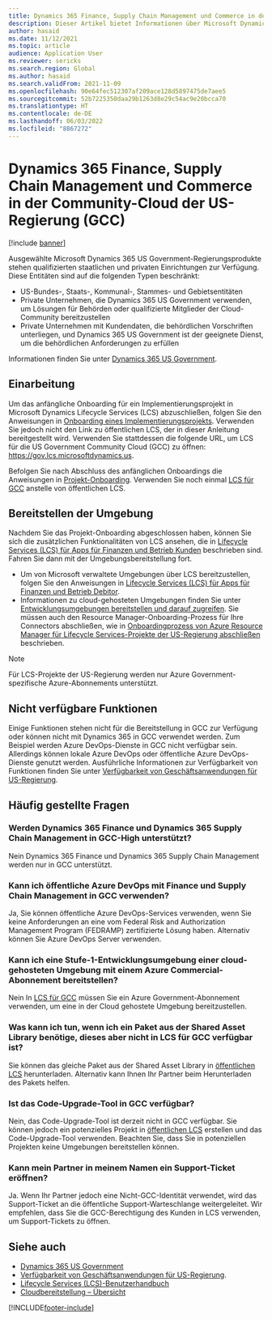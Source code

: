 ```yaml
---
title: Dynamics 365 Finance, Supply Chain Management und Commerce in der Community-Cloud der US-Regierung (GCC)
description: Dieser Artikel bietet Informationen über Microsoft Dynamics 365 US Government-Produkte, die qualifizierten staatlichen und privaten Einrichtungen zur Verfügung stehen.
author: hasaid
ms.date: 11/12/2021
ms.topic: article
audience: Application User
ms.reviewer: sericks
ms.search.region: Global
ms.author: hasaid
ms.search.validFrom: 2021-11-09
ms.openlocfilehash: 90e64fec512307af209ace128d5897475de7aee5
ms.sourcegitcommit: 52b7225350daa29b1263d8e29c54ac9e20bcca70
ms.translationtype: HT
ms.contentlocale: de-DE
ms.lasthandoff: 06/03/2022
ms.locfileid: "8867272"
---
```

# <a name="dynamics-365-finance-supply-chain-management-and-commerce-in-us-government-community-cloud-gcc"></a>Dynamics 365 Finance, Supply Chain Management und Commerce in der Community-Cloud der US-Regierung (GCC)

[!include [banner](../includes/banner.md)]



Ausgewählte Microsoft Dynamics 365 US Government-Regierungsprodukte stehen qualifizierten staatlichen und privaten Einrichtungen zur Verfügung. Diese Entitäten sind auf die folgenden Typen beschränkt:

- US-Bundes-, Staats-, Kommunal-, Stammes- und Gebietsentitäten
- Private Unternehmen, die Dynamics 365 US Government verwenden, um Lösungen für Behörden oder qualifizierte Mitglieder der Cloud-Community bereitzustellen
- Private Unternehmen mit Kundendaten, die behördlichen Vorschriften unterliegen, und Dynamics 365 US Government ist der geeignete Dienst, um die behördlichen Anforderungen zu erfüllen

Informationen finden Sie unter [Dynamics 365 US Government](/power-platform/admin/microsoft-dynamics-365-government).

## <a name="onboarding"></a>Einarbeitung

Um das anfängliche Onboarding für ein Implementierungsprojekt in Microsoft Dynamics Lifecycle Services (LCS) abzuschließen, folgen Sie den Anweisungen in [Onboarding eines Implementierungsprojekts](../../../fin-ops-core/fin-ops/imp-lifecycle/onboard.md). Verwenden Sie jedoch nicht den Link zu öffentlichen LCS, der in dieser Anleitung bereitgestellt wird. Verwenden Sie stattdessen die folgende URL, um LCS für die US Government Community Cloud (GCC) zu öffnen: <https://gov.lcs.microsoftdynamics.us>.

Befolgen Sie nach Abschluss des anfänglichen Onboardings die Anweisungen in [Projekt-Onboarding](../lifecycle-services/project-onboarding.md). Verwenden Sie noch einmal [LCS für GCC](https://gov.lcs.microsoftdynamics.us) anstelle von öffentlichen LCS.

## <a name="environment-deployment"></a>Bereitstellen der Umgebung

Nachdem Sie das Projekt-Onboarding abgeschlossen haben, können Sie sich die zusätzlichen Funktionalitäten von LCS ansehen, die in [Lifecycle Services (LCS) für Apps für Finanzen und Betrieb Kunden](../../../fin-ops-core/dev-itpro/lifecycle-services/lcs-works-lcs.md) beschrieben sind. Fahren Sie dann mit der Umgebungsbereitstellung fort.

- Um von Microsoft verwaltete Umgebungen über LCS bereitzustellen, folgen Sie den Anweisungen in [Lifecycle Services (LCS) für Apps für Finanzen und Betrieb Debitor](../../../fin-ops-core/dev-itpro/lifecycle-services/lcs-works-lcs.md#new-deployment-experience).
- Informationen zu cloud-gehosteten Umgebungen finden Sie unter [Entwicklungsumgebungen bereitstellen und darauf zugreifen](../../../fin-ops-core/dev-itpro/dev-tools/access-instances.md). Sie müssen auch den Resource Manager-Onboarding-Prozess für Ihre Connectors abschließen, wie in [Onboardingprozess von Azure Resource Manager für Lifecycle Services-Projekte der US-Regierung abschließen](arm-onbarding-us-goverment.md) beschrieben.

> [!NOTE]
> Für LCS-Projekte der US-Regierung werden nur Azure Government-spezifische Azure-Abonnements unterstützt.

## <a name="features-that-arent-available"></a>Nicht verfügbare Funktionen

Einige Funktionen stehen nicht für die Bereitstellung in GCC zur Verfügung oder können nicht mit Dynamics 365 in GCC verwendet werden. Zum Beispiel werden Azure DevOps-Dienste in GCC nicht verfügbar sein. Allerdings können lokale Azure DevOps oder öffentliche Azure DevOps-Dienste genutzt werden. Ausführliche Informationen zur Verfügbarkeit von Funktionen finden Sie unter [Verfügbarkeit von Geschäftsanwendungen für US-Regierung](https://aka.ms/BAPFunctionalParity).

## <a name="frequently-asked-questions"></a>Häufig gestellte Fragen

### <a name="are-dynamics-365-finance-and-dynamics-365-supply-chain-management-supported-in-gcc-high"></a>Werden Dynamics 365 Finance und Dynamics 365 Supply Chain Management in GCC-High unterstützt?

Nein Dynamics 365 Finance und Dynamics 365 Supply Chain Management werden nur in GCC unterstützt.

### <a name="can-i-use-public-azure-devops-with-finance-and-supply-chain-management-in-gcc"></a>Kann ich öffentliche Azure DevOps mit Finance und Supply Chain Management in GCC verwenden?

Ja, Sie können öffentliche Azure DevOps-Services verwenden, wenn Sie keine Anforderungen an eine vom Federal Risk and Authorization Management Program (FEDRAMP) zertifizierte Lösung haben. Alternativ können Sie Azure DevOps Server verwenden.

### <a name="can-i-deploy-a-cloud-hosted-environment-tier-1-development-environment-on-an-azure-commercial-subscription"></a>Kann ich eine Stufe-1-Entwicklungsumgebung einer cloud-gehosteten Umgebung mit einem Azure Commercial-Abonnement bereitstellen?

Nein In [LCS für GCC](https://gov.lcs.microsoftdynamics.us) müssen Sie ein Azure Government-Abonnement verwenden, um eine in der Cloud gehostete Umgebung bereitzustellen.

### <a name="what-can-i-do-if-i-need-a-package-from-the-shared-asset-library-but-it-isnt-available-in-lcs-for-gcc"></a>Was kann ich tun, wenn ich ein Paket aus der Shared Asset Library benötige, dieses aber nicht in LCS für GCC verfügbar ist?

Sie können das gleiche Paket aus der Shared Asset Library in [öffentlichen LCS](https://lcs.dynamics.com) herunterladen. Alternativ kann Ihnen Ihr Partner beim Herunterladen des Pakets helfen.

### <a name="is-the-code-upgrade-tool-available-in-gcc"></a>Ist das Code-Upgrade-Tool in GCC verfügbar?

Nein, das Code-Upgrade-Tool ist derzeit nicht in GCC verfügbar. Sie können jedoch ein potenzielles Projekt in [öffentlichen LCS](https://lcs.dynamics.com) erstellen und das Code-Upgrade-Tool verwenden. Beachten Sie, dass Sie in potenziellen Projekten keine Umgebungen bereitstellen können.

### <a name="can-my-partner-open-a-support-ticket-on-my-behalf"></a>Kann mein Partner in meinem Namen ein Support-Ticket eröffnen?

Ja. Wenn Ihr Partner jedoch eine Nicht-GCC-Identität verwendet, wird das Support-Ticket an die öffentliche Support-Warteschlange weitergeleitet. Wir empfehlen, dass Sie die GCC-Berechtigung des Kunden in LCS verwenden, um Support-Tickets zu öffnen.

## <a name="see-also"></a>Siehe auch

- [Dynamics 365 US Government](/power-platform/admin/microsoft-dynamics-365-government)
- [Verfügbarkeit von Geschäftsanwendungen für US-Regierung](https://aka.ms/BAPFunctionalParity).
- [Lifecycle Services (LCS)-Benutzerhandbuch](../../../fin-ops-core/dev-itpro/lifecycle-services/lcs-user-guide.md)
- [Cloudbereitstellung – Übersicht](../../../fin-ops-core/dev-itpro/deployment/cloud-deployment-overview.md)

[!INCLUDE[footer-include](../../../includes/footer-banner.md)]
